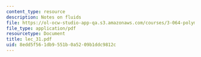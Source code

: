 ```yaml
---
content_type: resource
description: Notes on fluids
file: https://ol-ocw-studio-app-qa.s3.amazonaws.com/courses/3-064-polymer-engineering-fall-2003/8edd5f561db9551b0a5209b1ddc9812c_lec_31.pdf
file_type: application/pdf
resourcetype: Document
title: lec_31.pdf
uid: 8edd5f56-1db9-551b-0a52-09b1ddc9812c
---
```

